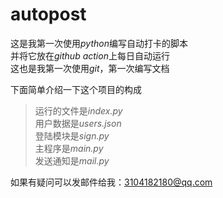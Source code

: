 # autopost
这是我第一次使用*python*编写自动打卡的脚本  
并将它放在*github action*上每日自动运行  
这也是我第一次使用*git*，第一次编写文档

下面简单介绍一下这个项目的构成
> 运行的文件是*index.py*  
> 用户数据是*users.json*  
> 登陆模块是*sign.py*  
> 主程序是*main.py*  
> 发送通知是*mail.py*  
  
如果有疑问可以发邮件给我：3104182180@qq.com